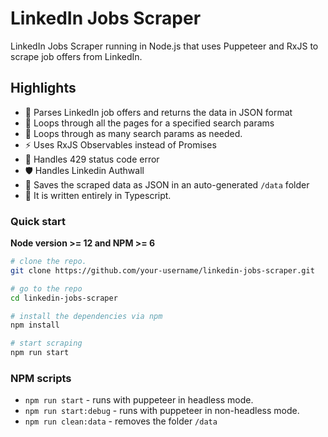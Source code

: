 # LinkedIn Jobs Scraper

LinkedIn Jobs Scraper running in Node.js that uses Puppeteer and RxJS to scrape job offers from LinkedIn.

## Highlights
- 🔧 Parses LinkedIn job offers and returns the data in JSON format
- 📄 Loops through all the pages for a specified search params
- 🔁 Loops through as many search params as needed.
- ⚡️ Uses RxJS Observables instead of Promises
- 🛑 Handles 429 status code error
- 🛡 Handles Linkedin Authwall
- 💾 Saves the scraped data as JSON in an auto-generated `/data` folder
- 📝 It is written entirely in Typescript.

### Quick start
**Node version >= 12 and NPM >= 6**

```bash
# clone the repo.
git clone https://github.com/your-username/linkedin-jobs-scraper.git

# go to the repo
cd linkedin-jobs-scraper

# install the dependencies via npm
npm install

# start scraping
npm run start
```

### NPM scripts

* `npm run start` - runs with puppeteer in headless mode.
* `npm run start:debug` - runs with puppeteer in non-headless mode.
* `npm run clean:data` - removes the folder `/data`
